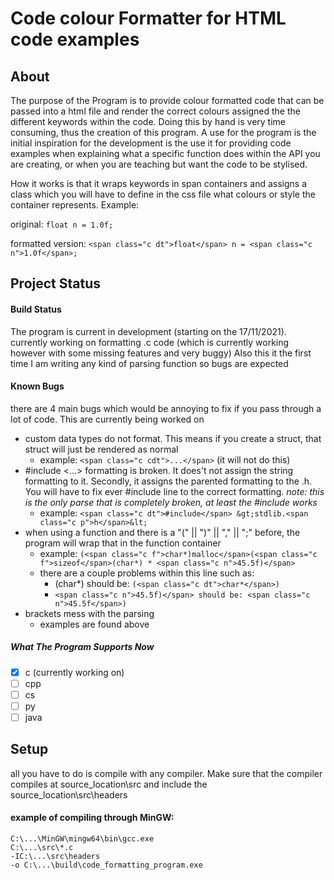 # Code colour Formatter for HTML code examples

## About

The purpose of the Program is to provide colour formatted code that can be passed into a html file and render the correct colours assigned the the different keywords within the code. Doing this by hand is very time consuming, thus the creation of this program. 
A use for the program is the initial inspiration for the development is the use it for providing code examples when explaining what a specific function does within the API you are creating, or when you are teaching but want the code to be stylised. 

How it works is that it wraps keywords in span containers and assigns a class which you will have to define in the css file what colours or style the container represents.
Example:

original: 
``` float n = 1.0f; ```

formatted version: 
``` <span class="c dt">float</span> n = <span class="c n">1.0f</span>; ```

## Project Status

#### Build Status

The program is current in development (starting on the 17/11/2021). 
currently working on formatting .c code (which is currently working however with some missing features and very buggy)
Also this it the first time I am writing any kind of parsing function so bugs are expected

#### Known Bugs

there are 4 main bugs which would be annoying to fix if you pass through a lot of code. This are currently being worked on

* custom data types do not format. This means if you create a struct, that struct will just be rendered as normal 
  * example: ```<span class="c cdt">...</span>``` (it will not do this)
* #include <...> formatting is broken. It does't not assign the string formatting to it. Secondly, it assigns the parented formatting to the .h. You will have to fix ever #include line to the correct formatting. *note: this is the only parse that is completely broken, at least the #include works*
  * example: ```<span class="c dt">#include</span> &gt;stdlib.<span class="c p">h</span>&lt;```
* when using a function and there is a "(" || ")" || "," || ";" before, the program will wrap that in the function container
  * example: ```(<span class="c f">char*)malloc</span>(<span class="c f">sizeof</span>(char*) * <span class="c n">45.5f)</span>```
  * there are a couple problems within this line such as:
    * (char*) should be: ```(<span class="c dt">char*</span>)```
    * ```<span class="c n">45.5f)</span> should be: <span class="c n">45.5f</span>)```
* brackets mess with the parsing
  * examples are found above

##### What The Program Supports Now 

* [x] c (currently working on)
* [ ] cpp
* [ ] cs
* [ ] py
* [ ] java

## Setup

all you have to do is compile with any compiler. Make sure that the compiler compiles at source_location\src and include the source_location\src\headers 

#### example of compiling through MinGW:

``` 
C:\...\MinGW\mingw64\bin\gcc.exe
C:\...\src\*.c 
-IC:\...\src\headers
-o C:\...\build\code_formatting_program.exe
```
